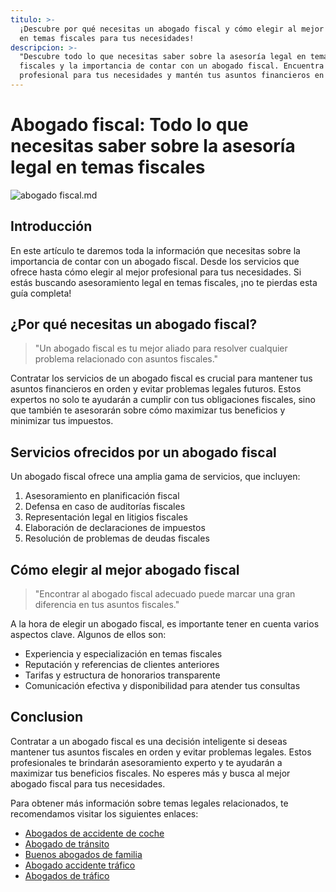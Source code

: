 ```yaml
---
titulo: >-
  ¡Descubre por qué necesitas un abogado fiscal y cómo elegir al mejor experto
  en temas fiscales para tus necesidades!
descripcion: >-
  "Descubre todo lo que necesitas saber sobre la asesoría legal en temas
  fiscales y la importancia de contar con un abogado fiscal. Encuentra al mejor
  profesional para tus necesidades y mantén tus asuntos financieros en orden."
---
```


# Abogado fiscal: Todo lo que necesitas saber sobre la asesoría legal en temas fiscales

 ![abogado fiscal.md](./img/abogado-fiscal-1.webp)

## Introducción

En este artículo te daremos toda la información que necesitas sobre la importancia de contar con un abogado fiscal. Desde los servicios que ofrece hasta cómo elegir al mejor profesional para tus necesidades. Si estás buscando asesoramiento legal en temas fiscales, ¡no te pierdas esta guía completa!

## ¿Por qué necesitas un abogado fiscal?

> "Un abogado fiscal es tu mejor aliado para resolver cualquier problema relacionado con asuntos fiscales."

Contratar los servicios de un abogado fiscal es crucial para mantener tus asuntos financieros en orden y evitar problemas legales futuros. Estos expertos no solo te ayudarán a cumplir con tus obligaciones fiscales, sino que también te asesorarán sobre cómo maximizar tus beneficios y minimizar tus impuestos.

## Servicios ofrecidos por un abogado fiscal

Un abogado fiscal ofrece una amplia gama de servicios, que incluyen:

1. Asesoramiento en planificación fiscal
2. Defensa en caso de auditorías fiscales
3. Representación legal en litigios fiscales
4. Elaboración de declaraciones de impuestos
5. Resolución de problemas de deudas fiscales

## Cómo elegir al mejor abogado fiscal

> "Encontrar al abogado fiscal adecuado puede marcar una gran diferencia en tus asuntos fiscales."

A la hora de elegir un abogado fiscal, es importante tener en cuenta varios aspectos clave. Algunos de ellos son:

- Experiencia y especialización en temas fiscales
- Reputación y referencias de clientes anteriores
- Tarifas y estructura de honorarios transparente
- Comunicación efectiva y disponibilidad para atender tus consultas

## Conclusion

Contratar a un abogado fiscal es una decisión inteligente si deseas mantener tus asuntos fiscales en orden y evitar problemas legales. Estos profesionales te brindarán asesoramiento experto y te ayudarán a maximizar tus beneficios fiscales. No esperes más y busca al mejor abogado fiscal para tus necesidades.

Para obtener más información sobre temas legales relacionados, te recomendamos visitar los siguientes enlaces:

- [Abogados de accidente de coche](abogados-accidente-coche)
- [Abogado de tránsito](abogado-de-transito)
- [Buenos abogados de familia](buenos-abogados-de-familia)
- [Abogado accidente tráfico](abogado-accidente-trafico)
- [Abogados de tráfico](abogados-de-trafico)
